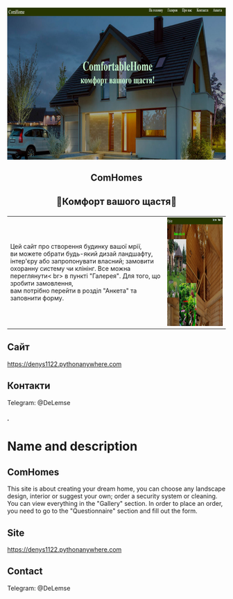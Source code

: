 <p align="center">
  <img width="700px" height='350px' src="./img_git/comhome.jpg" align="center" alt="ComHomes" />
  <h2 align="center">ComHomes</h2>
</p>
<h2><p align="center">🌸Комфорт вашого щастя🌼</p></h2>
<table>
  <td>
    Цей сайт про створення будинку вашої мрії, <br>
    ви можете обрати будь-який дизай ландшафту, <br>
    інтер'єру або запропонувати власний; замовити <br>
    охоранну систему чи клінінг. Все можна переглянути< br>
    в пункті "Галерея". Для того, що зробити замовлення, <br>
    вам потрібно перейти в розділ "Анкета" та заповнити форму.
  </td>
  <td>
    <img width="350px" height='250px' src="./img_git/galery.jpg"
  </td>
</table>


## Сайт
https://denys1122.pythonanywhere.com

## Контакти
Telegram: @DeLemse
##### .
# Name and description
## ComHomes
This site is about creating your dream home, you can choose any landscape design, interior or suggest your own;  order a security system or cleaning.  You can view everything in the "Gallery" section.  In order to place an order, you need to go to the "Questionnaire" section and fill out the form.

## Site
https://denys1122.pythonanywhere.com

## Contact
Telegram: @DeLemse
